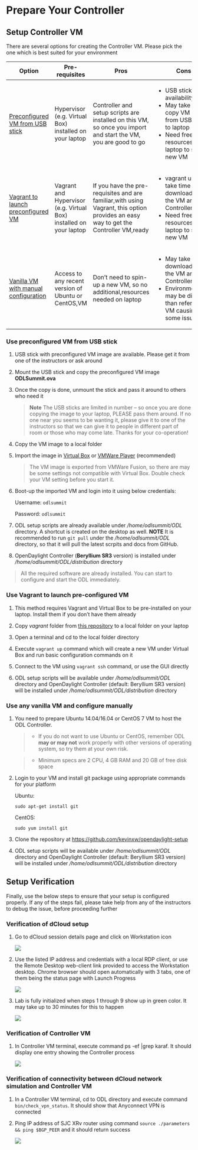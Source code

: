 # Prepare Your Controller
## Setup Controller VM

There are several options for creating the Controller VM. Please pick
the one which is best suited for your environment

  
| Option | Pre-requisites | Pros | Cons |
|--------------------------------------|--------------------------------------------------------------------|-------------------------------------------------------------------------------------------------------------------------------------|------------------------------------------------------------------------------------------------------------------------------------|
| [Preconfigured VM from USB stick](#preconfig_vm) | Hypervisor (e.g. Virtual Box) installed on your laptop | Controller and setup scripts are installed on this VM, so once you import and start the VM, you are good to go | <ul><li> USB stick availability </li><li> May take time to copy VM image from USB stick to laptop </li><li> Need free resources on laptop to start new VM </li></ul> |
| [Vagrant to launch preconfigured VM](#vagrant_vm) | Vagrant and Hypervisor (e.g. Virtual Box) installed on your laptop | If you have the pre-requisites and are familiar,with using Vagrant, this option provides an easy way to get the Controller VM,ready | <ul><li>vagrant up may take time to download/config the VM and Controller </li><li> Need free resources on laptop to start new VM </li></ul> |
| [Vanilla VM with manual configuration](#vanilla_vm) | Access to any recent version of Ubuntu or CentOS,VM | Don’t need to spin-up a new VM, so no additional,resources needed on laptop | <ul><li>May take time to download/config the VM and Controller </li><li> Environment may be different than reference VM causing some issues </li></ul> |

### <a name="preconfig_vm">Use preconfigured VM from USB stick</a>

1.  USB stick with preconfigured VM image are available. Please get it
    from one of the instructors or ask around

2.  Mount the USB stick and copy the preconfigured VM image **ODLSummit.ova**

3.  Once the copy is done, unmount the stick and pass it around to
    others who need it

	> **Note** The USB sticks are limited in number – so once you are done
	> copying the image to your laptop, PLEASE pass them around. If no one
	> near you seems to be wanting it, please give it to one of the
	> instructors so that we can give it to people in different part of room
	> or those who may come late. Thanks for your co-operation!

1.  Copy the VM image to a local folder

2.  Import the image in [Virtual Box](https://www.virtualbox.org/wiki/Downloads) or [VMWare Player](https://www.vmware.com/products/player/playerpro-evaluation.html) (recommended)

	 > The VM image is exported from VMWare Fusion, so there are may be some settings not compatible with Virtual Box.  Double check your VM setting before you start it.

3.  Boot-up the imported VM and login into it using below credentials:

    Username: `odlsummit`

    Password: `odlsummit`

4.  ODL setup scripts are already available under */home/odlsummit/ODL* directory. A shortcut is created on the desktop as well.  **NOTE** It is recommended to run `git pull` under the */home/odlsummit/ODL* directory, so that it will pull the latest scrpits and docs from GitHub.

5.  OpenDaylight Controller (**Beryllium SR3** version) is installed under */home/odlsummit/ODL/distribution* directory

> All the required software are already installed.  You can start to configure and start the ODL immediately.

### <a name="vagrant_vm">Use Vagrant to launch pre-configured VM</a>

1.  This method requires Vagrant and Virtual Box to be pre-installed on your laptop. Install them if you don’t have them already

2.  Copy *vagrant* folder from [this repository](../../vagrant) to a local folder on your laptop

3.  Open a terminal and cd to the local folder directory

4.  Execute `vagrant up` command which will create a new VM under Virtual Box and run basic configuration commands on it

5.  Connect to the VM using `vagrant ssh` command, or use the GUI directly

6.  ODL setup scripts will be available under */home/odlsummit/ODL*
    directory and OpenDaylight Controller (default: Beryllium SR3 version) will be installed under
    */home/odlsummit/ODL/distribution* directory

### <a name="vanilla_vm">Use any vanilla VM and configure manually</a>

1.  You need to prepare Ubuntu 14.04/16.04 or CentOS 7 VM to host the ODL Controller.  
   
    > * If you do not want to use Ubuntu or CentOS, remember ODL **may or may not** work properly with other versions of operating system, so try them at your own risk.
    
    > * Minimum specs are 2 CPU, 4 GB RAM and 20 GB of free
    disk space

2.  Login to your VM and install git package using appropriate commands
    for your platform

    Ubuntu:

    `sudo apt-get install git`

    CentOS:

    `sudo yum install git`

3.  Clone the repository at
    <https://github.com/kevinxw/opendaylight-setup>
    
4.  ODL setup scripts will be available under */home/odlsummit/ODL*
    directory and OpenDaylight Controller (default: Beryllium
    SR3 version) will be installed under
    */home/odlsummit/ODL/distribution* directory

## Setup Verification

Finally, use the below steps to ensure that your setup is configured
properly. If any of the steps fail, please take help from any of the
instructors to debug the issue, before proceeding further

### Verification of dCloud setup

1.  Go to dCloud session details page and click on Workstation icon

	![](./images/image14.png)

2.  Use the listed IP address and credentials with a local RDP client,
    or use the Remote Desktop web-client link provided to access the
    Workstation desktop. Chrome browser should open automatically with 3
    tabs, one of them being the status page with Launch Progress

	![](./images/image15.png)

3.  Lab is fully initialized when steps 1 through 9 show up in
    green color. It may take up to 30 minutes for this to happen

	![](./images/image16.png)

### Verification of Controller VM

1.  In Controller VM terminal, execute command ps -ef |grep karaf. It
    should display one entry showing the Controller process

	![](./images/image17.png)

### Verification of connectivity between dCloud network simulation and Controller VM

1.  In a Controller VM terminal, cd to ODL directory and execute
    command `bin/check_vpn_status`. It should show that Anyconnect VPN
    is connected

2.  Ping IP address of SJC XRv router using command `source ./parameters
    && ping $BGP_PEER` and it should return success

	![](./images/image18.png)
